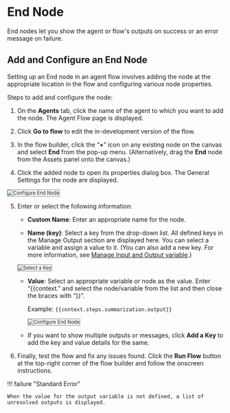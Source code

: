 # End Node

End nodes let you show the agent or flow's outputs on success or an error message on failure.   

## Add and Configure an End Node

Setting up an End node in an agent flow involves adding the node at the appropriate location in the flow and configuring various node properties.

Steps to add and configure the node:

1. On the **Agents** tab, click the name of the agent to which you want to add the node. The Agent Flow page is displayed. 

2. Click **Go to flow** to edit the in-development version of the flow.

3. In the flow builder, click the “**+**” icon on any existing node on the canvas and select **End** from the pop-up menu. (Alternatively, drag the **End** node from the Assets panel onto the canvas.)

4. Click the added node to open its properties dialog box. The General Settings for the node are displayed.  
<img src="../images/end-node-configure.png" alt="Configure End Node" title="Configure End Node" style="border: 1px solid gray; zoom:80%;">

5. Enter or select the following information:

    * **Custom Name**: Enter an appropriate name for the node.
    
    * **Name (key)**: Select a key from the drop-down list. All defined keys in the Manage Output section are displayed here. You can select a variable and assign a value to it. (You can also add a new key. For more information, see [Manage Input and Output variable](../../agents-flows/perform-other-actions-on-the-flow-builder/manage-input-and-output.md).)  
    <img src="../images/select-a-key.png" alt="Select a Key" title="Select a Key" style="border: 1px solid gray; zoom:80%;">
    
    * **Value**: Select an appropriate variable or node as the value. Enter “{{context.” and select the node/variable from the list and then close the braces with “}}”.
    
        Example: `{{context.steps.summarization.output}}`
        
        <img src="../images/end-node-success-output.png" alt="Configure End Node" title="Configure End Node" style="border: 1px solid gray; zoom:80%;">

    * If you want to show multiple outputs or messages, click **Add a Key** to add the key and value details for the same.

6. Finally, test the flow and fix any issues found. Click the **Run Flow** button at the top-right corner of the flow builder and follow the onscreen instructions.

!!! failure "Standard Error"

    When the value for the output variable is not defined, a list of unresolved outputs is displayed.

